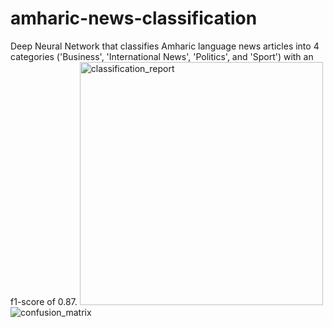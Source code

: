 # amharic-news-classification
Deep Neural Network that classifies Amharic language news articles into 4 categories ('Business', 'International News', 'Politics', and 'Sport') with an f1-score of 0.87.
<img width="389" alt="classification_report" src="https://user-images.githubusercontent.com/37704356/215358485-b16e11c0-e921-4537-9e4d-019c5674f4ed.png">
![confusion_matrix](https://user-images.githubusercontent.com/37704356/215358622-3659c6c6-d31b-4fa6-9894-79b7a9f24e7e.png)
